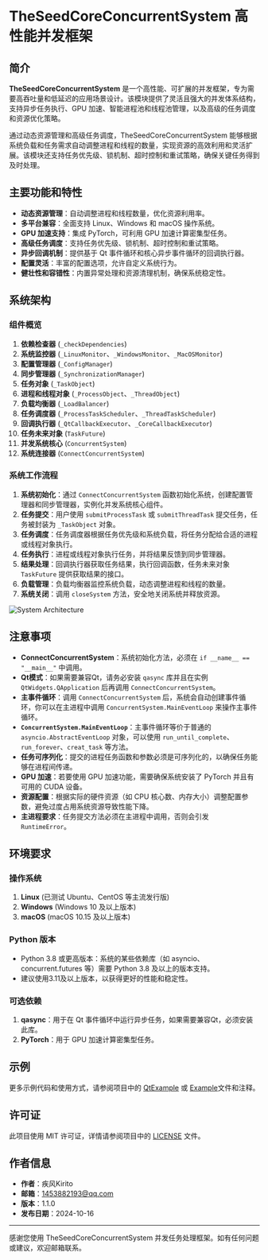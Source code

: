 # TheSeedCoreConcurrentSystem 高性能并发框架

## 简介

**TheSeedCoreConcurrentSystem** 是一个高性能、可扩展的并发框架，专为需要高吞吐量和低延迟的应用场景设计。该模块提供了灵活且强大的并发体系结构，支持异步任务执行、GPU 加速、智能进程池和线程池管理，以及高级的任务调度和资源优化策略。

通过动态资源管理和高级任务调度，TheSeedCoreConcurrentSystem 能够根据系统负载和任务需求自动调整进程和线程的数量，实现资源的高效利用和灵活扩展。该模块还支持任务优先级、锁机制、超时控制和重试策略，确保关键任务得到及时处理。

## 主要功能和特性

- **动态资源管理**：自动调整进程和线程数量，优化资源利用率。
- **多平台兼容**：全面支持 Linux、Windows 和 macOS 操作系统。
- **GPU 加速支持**：集成 PyTorch，可利用 GPU 加速计算密集型任务。
- **高级任务调度**：支持任务优先级、锁机制、超时控制和重试策略。
- **异步回调机制**：提供基于 Qt 事件循环和核心异步事件循环的回调执行器。
- **配置灵活**：丰富的配置选项，允许自定义系统行为。
- **健壮性和容错性**：内置异常处理和资源清理机制，确保系统稳定性。

## 系统架构

### 组件概览

1. **依赖检查器** (`_checkDependencies`)
2. **系统监控器** (`_LinuxMonitor`、`_WindowsMonitor`、`_MacOSMonitor`)
3. **配置管理器** (`_ConfigManager`)
4. **同步管理器** (`_SynchronizationManager`)
5. **任务对象** (`_TaskObject`)
6. **进程和线程对象** (`_ProcessObject`、`_ThreadObject`)
7. **负载均衡器** (`_LoadBalancer`)
8. **任务调度器** (`_ProcessTaskScheduler`、`_ThreadTaskScheduler`)
9. **回调执行器** (`_QtCallbackExecutor`、`_CoreCallbackExecutor`)
10. **任务未来对象** (`TaskFuture`)
11. **并发系统核心** (`ConcurrentSystem`)
12. **系统连接器** (`ConnectConcurrentSystem`)

### 系统工作流程

1. **系统初始化**：通过 `ConnectConcurrentSystem` 函数初始化系统，创建配置管理器和同步管理器，实例化并发系统核心组件。
2. **任务提交**：用户使用 `submitProcessTask` 或 `submitThreadTask` 提交任务，任务被封装为 `_TaskObject` 对象。
3. **任务调度**：任务调度器根据任务优先级和系统负载，将任务分配给合适的进程或线程对象执行。
4. **任务执行**：进程或线程对象执行任务，并将结果反馈到同步管理器。
5. **结果处理**：回调执行器获取任务结果，执行回调函数，任务未来对象 `TaskFuture` 提供获取结果的接口。
6. **负载管理**：负载均衡器监控系统负载，动态调整进程和线程的数量。
7. **系统关闭**：调用 `closeSystem` 方法，安全地关闭系统并释放资源。

![System Architecture](TaskExecutionFlowDiagram.png)

## 注意事项

- **ConnectConcurrentSystem**：系统初始化方法，必须在 `if __name__ == "__main__"` 中调用。
- **Qt模式**：如果需要兼容Qt，请务必安装 `qasync` 库并且在实例 `QtWidgets.QApplication` 后再调用 `ConnectConcurrentSystem`。
- **主事件循环**：调用 `ConnectConcurrentSystem` 后，系统会自动创建事件循环，你可以在主进程中调用 `ConcurrentSystem.MainEventLoop` 来操作主事件循环。
- **`ConcurrentSystem.MainEventLoop`**：主事件循环等价于普通的 `asyncio.AbstractEventLoop` 对象，可以使用 `run_until_complete`、`run_forever`、`creat_task` 等方法。
- **任务可序列化**：提交的进程任务函数和参数必须是可序列化的，以确保任务能够在进程间传递。
- **GPU 加速**：若要使用 GPU 加速功能，需要确保系统安装了 PyTorch 并且有可用的 CUDA 设备。
- **资源配置**：根据实际的硬件资源（如 CPU 核心数、内存大小）调整配置参数，避免过度占用系统资源导致性能下降。
- **主进程要求**：任务提交方法必须在主进程中调用，否则会引发 `RuntimeError`。

## 环境要求

### 操作系统

1. **Linux** (已测试 Ubuntu、CentOS 等主流发行版)
2. **Windows** (Windows 10 及以上版本)
3. **macOS** (macOS 10.15 及以上版本)

### Python 版本

- Python 3.8 或更高版本：系统的某些依赖库（如 asyncio、concurrent.futures 等）需要 Python 3.8 及以上的版本支持。
- 建议使用3.11及以上版本，以获得更好的性能和稳定性。

### 可选依赖

1. **qasync**：用于在 Qt 事件循环中运行异步任务，如果需要兼容Qt，必须安装此库。
2. **PyTorch**：用于 GPU 加速计算密集型任务。

## 示例

更多示例代码和使用方式，请参阅项目中的 [QtExample](QtExample.py) 或 [Example](Example.py)文件和注释。

## 许可证

此项目使用 MIT 许可证，详情请参阅项目中的 [LICENSE](LICENSE.txt) 文件。

## 作者信息

- **作者**：疾风Kirito
- **邮箱**：1453882193@qq.com
- **版本**：1.1.0
- **发布日期**：2024-10-16

---

感谢您使用 TheSeedCoreConcurrentSystem 并发任务处理框架。如有任何问题或建议，欢迎邮箱联系。
